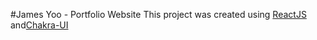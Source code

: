 #James Yoo - Portfolio Website
This project was created using [ReactJS](https://reactjs.org/) and[Chakra-UI](https://chakra-ui.com/)

